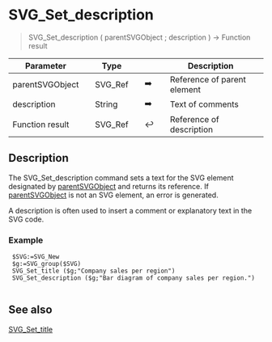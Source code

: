 <!-- svgReference := SVG_Set_description ( svgObject ; description )
 -> svgObject (Text)
 -> description (Text)
 <- svgReference (Text)-->
# SVG_Set_description

> SVG_Set_description ( parentSVGObject ; description ) -> Function result

| Parameter |     | Type |     |     |     | Description |     |
| --- | --- | --- | --- | --- | --- | --- | --- |
| parentSVGObject |     | SVG_Ref |     | ➡️ |     | Reference of parent element |     |
| description |     | String |     | ➡️ |     | Text of comments |     |
| Function result |     | SVG_Ref |     | ↩️ |     | Reference of description |     |

## Description

The SVG_Set_description command sets a text for the SVG element designated by [parentSVGObject](# "Reference of parent element") and returns its reference. If [parentSVGObject](# "Reference of parent element") is not an SVG element, an error is generated.

A description is often used to insert a comment or explanatory text in the SVG code.

### Example  

```4d
 $SVG:=SVG_New   
 $g:=SVG_group($SVG)  
 SVG_Set_title ($g;"Company sales per region")  
 SVG_Set_description ($g;"Bar diagram of company sales per region.")  
 
```

## See also

[SVG_Set_title](SVG_Set_title.md)
